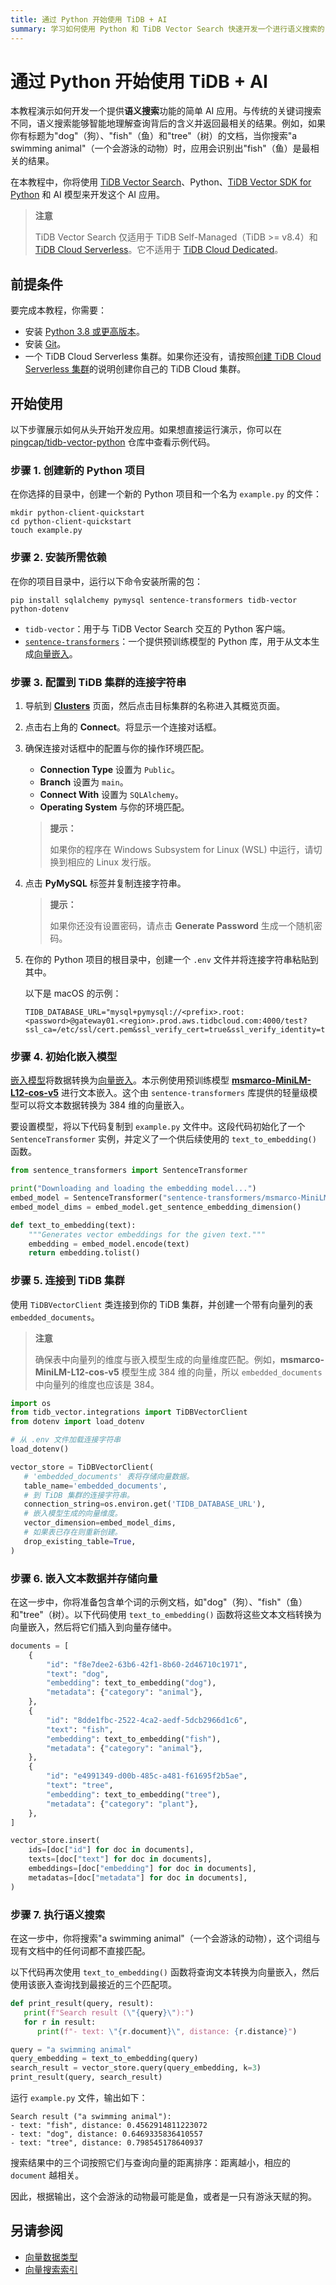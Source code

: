 ```yaml
---
title: 通过 Python 开始使用 TiDB + AI
summary: 学习如何使用 Python 和 TiDB Vector Search 快速开发一个进行语义搜索的 AI 应用。
---
```


# 通过 Python 开始使用 TiDB + AI

本教程演示如何开发一个提供**语义搜索**功能的简单 AI 应用。与传统的关键词搜索不同，语义搜索能够智能地理解查询背后的含义并返回最相关的结果。例如，如果你有标题为"dog"（狗）、"fish"（鱼）和"tree"（树）的文档，当你搜索"a swimming animal"（一个会游泳的动物）时，应用会识别出"fish"（鱼）是最相关的结果。

在本教程中，你将使用 [TiDB Vector Search](/tidb-cloud/vector-search-overview.md)、Python、[TiDB Vector SDK for Python](https://github.com/pingcap/tidb-vector-python) 和 AI 模型来开发这个 AI 应用。

> **注意**
>
> TiDB Vector Search 仅适用于 TiDB Self-Managed（TiDB >= v8.4）和 [TiDB Cloud Serverless](/tidb-cloud/select-cluster-tier.md#tidb-cloud-serverless)。它不适用于 [TiDB Cloud Dedicated](/tidb-cloud/select-cluster-tier.md#tidb-cloud-dedicated)。

## 前提条件

要完成本教程，你需要：

- 安装 [Python 3.8 或更高版本](https://www.python.org/downloads/)。
- 安装 [Git](https://git-scm.com/downloads)。
- 一个 TiDB Cloud Serverless 集群。如果你还没有，请按照[创建 TiDB Cloud Serverless 集群](/tidb-cloud/create-tidb-cluster-serverless.md)的说明创建你自己的 TiDB Cloud 集群。

## 开始使用

以下步骤展示如何从头开始开发应用。如果想直接运行演示，你可以在 [pingcap/tidb-vector-python](https://github.com/pingcap/tidb-vector-python/blob/main/examples/python-client-quickstart) 仓库中查看示例代码。

### 步骤 1. 创建新的 Python 项目

在你选择的目录中，创建一个新的 Python 项目和一个名为 `example.py` 的文件：

```shell
mkdir python-client-quickstart
cd python-client-quickstart
touch example.py
```

### 步骤 2. 安装所需依赖

在你的项目目录中，运行以下命令安装所需的包：

```shell
pip install sqlalchemy pymysql sentence-transformers tidb-vector python-dotenv
```

- `tidb-vector`：用于与 TiDB Vector Search 交互的 Python 客户端。
- [`sentence-transformers`](https://sbert.net)：一个提供预训练模型的 Python 库，用于从文本生成[向量嵌入](/tidb-cloud/vector-search-overview.md#vector-embedding)。

### 步骤 3. 配置到 TiDB 集群的连接字符串

1. 导航到 [**Clusters**](https://tidbcloud.com/project/clusters) 页面，然后点击目标集群的名称进入其概览页面。

2. 点击右上角的 **Connect**。将显示一个连接对话框。

3. 确保连接对话框中的配置与你的操作环境匹配。

   - **Connection Type** 设置为 `Public`。
   - **Branch** 设置为 `main`。
   - **Connect With** 设置为 `SQLAlchemy`。
   - **Operating System** 与你的环境匹配。

   > **提示：**
   >
   > 如果你的程序在 Windows Subsystem for Linux (WSL) 中运行，请切换到相应的 Linux 发行版。

4. 点击 **PyMySQL** 标签并复制连接字符串。

   > **提示：**
   >
   > 如果你还没有设置密码，请点击 **Generate Password** 生成一个随机密码。

5. 在你的 Python 项目的根目录中，创建一个 `.env` 文件并将连接字符串粘贴到其中。

   以下是 macOS 的示例：

   ```dotenv
   TIDB_DATABASE_URL="mysql+pymysql://<prefix>.root:<password>@gateway01.<region>.prod.aws.tidbcloud.com:4000/test?ssl_ca=/etc/ssl/cert.pem&ssl_verify_cert=true&ssl_verify_identity=true"
   ```

### 步骤 4. 初始化嵌入模型

[嵌入模型](/tidb-cloud/vector-search-overview.md#embedding-model)将数据转换为[向量嵌入](/tidb-cloud/vector-search-overview.md#vector-embedding)。本示例使用预训练模型 [**msmarco-MiniLM-L12-cos-v5**](https://huggingface.co/sentence-transformers/msmarco-MiniLM-L12-cos-v5) 进行文本嵌入。这个由 `sentence-transformers` 库提供的轻量级模型可以将文本数据转换为 384 维的向量嵌入。

要设置模型，将以下代码复制到 `example.py` 文件中。这段代码初始化了一个 `SentenceTransformer` 实例，并定义了一个供后续使用的 `text_to_embedding()` 函数。

```python
from sentence_transformers import SentenceTransformer

print("Downloading and loading the embedding model...")
embed_model = SentenceTransformer("sentence-transformers/msmarco-MiniLM-L12-cos-v5", trust_remote_code=True)
embed_model_dims = embed_model.get_sentence_embedding_dimension()

def text_to_embedding(text):
    """Generates vector embeddings for the given text."""
    embedding = embed_model.encode(text)
    return embedding.tolist()
```

### 步骤 5. 连接到 TiDB 集群

使用 `TiDBVectorClient` 类连接到你的 TiDB 集群，并创建一个带有向量列的表 `embedded_documents`。

> **注意**
>
> 确保表中向量列的维度与嵌入模型生成的向量维度匹配。例如，**msmarco-MiniLM-L12-cos-v5** 模型生成 384 维的向量，所以 `embedded_documents` 中向量列的维度也应该是 384。

```python
import os
from tidb_vector.integrations import TiDBVectorClient
from dotenv import load_dotenv

# 从 .env 文件加载连接字符串
load_dotenv()

vector_store = TiDBVectorClient(
   # 'embedded_documents' 表将存储向量数据。
   table_name='embedded_documents',
   # 到 TiDB 集群的连接字符串。
   connection_string=os.environ.get('TIDB_DATABASE_URL'),
   # 嵌入模型生成的向量维度。
   vector_dimension=embed_model_dims,
   # 如果表已存在则重新创建。
   drop_existing_table=True,
)
```

### 步骤 6. 嵌入文本数据并存储向量

在这一步中，你将准备包含单个词的示例文档，如"dog"（狗）、"fish"（鱼）和"tree"（树）。以下代码使用 `text_to_embedding()` 函数将这些文本文档转换为向量嵌入，然后将它们插入到向量存储中。

```python
documents = [
    {
        "id": "f8e7dee2-63b6-42f1-8b60-2d46710c1971",
        "text": "dog",
        "embedding": text_to_embedding("dog"),
        "metadata": {"category": "animal"},
    },
    {
        "id": "8dde1fbc-2522-4ca2-aedf-5dcb2966d1c6",
        "text": "fish",
        "embedding": text_to_embedding("fish"),
        "metadata": {"category": "animal"},
    },
    {
        "id": "e4991349-d00b-485c-a481-f61695f2b5ae",
        "text": "tree",
        "embedding": text_to_embedding("tree"),
        "metadata": {"category": "plant"},
    },
]

vector_store.insert(
    ids=[doc["id"] for doc in documents],
    texts=[doc["text"] for doc in documents],
    embeddings=[doc["embedding"] for doc in documents],
    metadatas=[doc["metadata"] for doc in documents],
)
```

### 步骤 7. 执行语义搜索

在这一步中，你将搜索"a swimming animal"（一个会游泳的动物），这个词组与现有文档中的任何词都不直接匹配。

以下代码再次使用 `text_to_embedding()` 函数将查询文本转换为向量嵌入，然后使用该嵌入查询找到最接近的三个匹配项。

```python
def print_result(query, result):
   print(f"Search result (\"{query}\"):")
   for r in result:
      print(f"- text: \"{r.document}\", distance: {r.distance}")

query = "a swimming animal"
query_embedding = text_to_embedding(query)
search_result = vector_store.query(query_embedding, k=3)
print_result(query, search_result)
```

运行 `example.py` 文件，输出如下：

```plain
Search result ("a swimming animal"):
- text: "fish", distance: 0.4562914811223072
- text: "dog", distance: 0.6469335836410557
- text: "tree", distance: 0.798545178640937
```

搜索结果中的三个词按照它们与查询向量的距离排序：距离越小，相应的 `document` 越相关。

因此，根据输出，这个会游泳的动物最可能是鱼，或者是一只有游泳天赋的狗。

## 另请参阅

- [向量数据类型](/tidb-cloud/vector-search-data-types.md)
- [向量搜索索引](/tidb-cloud/vector-search-index.md)
